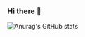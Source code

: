 ### Hi there 👋
![Anurag's GitHub stats](https://github-readme-stats.vercel.app/api?username=HQhanqiZHQ&count_private=true&show_icons=true&theme=dracula)
